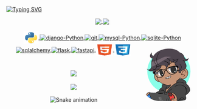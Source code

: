 <!-- <h4 align="center"> 
---
	🚧  Projeto perfil do Github 🚀 Em construção...  🚧
</h4> 

<img src="https://readme-typing-svg.herokuapp.com?color=E6B5776697&lines=I'm+a+fullstack+developer">

<img src="https://readme-typing-svg.herokuapp.com?color=E6B5776697&lines=I'm+learning+fullstack+development">


[![Typing SVG](https://readme-typing-svg.herokuapp.com?color=69C9F7&background=FFFFFF01&center=true&vCenter=true&width=700&height=100&lines=I'm+foccusing+on+backend+development)](https://git.io/typing-svg)


https://readme-typing-svg.herokuapp.com/demo/   =   Letreiro


https://emojipedia.org/search/?q=bag  =  Site de emojis 


https://github.com/anuraghazra/github-readme-stats  =  Caracteristicas da imagem do github stats


https://devicon.dev/  =  Icons das linguagens de programação


https://dev.to/envoy_/150-badges-for-github-pnk  =  Badges


https://picrew.me/image_maker/338224  =  pic

<hr> -->



[![Typing SVG](https://readme-typing-svg.herokuapp.com?&background=FFFFFF01&center=true&vCenter=true&width=700&height=100&lines=I'm+foccusing+on+backend+development+and+sharing+knowledge)](https://git.io/typing-svg)


<div align="center">
  <a href="https://github.com/LucasFeliciano02">
  <img height="150em" align="center" src="https://github-readme-stats.vercel.app/api?username=LucasFeliciano02&show_icons=true&theme=radical&include_all_commits=true&count_private=true"/>
  <img height="150em" align="center" src="https://github-readme-stats.vercel.app/api/top-langs/?username=LucasFeliciano02&layout=compact&langs_count=7&theme=radical"/>
	  

</div>
	
	
<div align="center" valign="top"><br>
  <img align="center" alt="python-Python" height="35" width="40" src="https://raw.githubusercontent.com/devicons/devicon/master/icons/python/python-original.svg"/>
  <img align="center" alt="django-Python" height="32" width="45" src="https://cdn.jsdelivr.net/gh/devicons/devicon/icons/django/django-plain.svg"/>
  <img align="center" alt="git" height="30" width="45" src="https://cdn.jsdelivr.net/gh/devicons/devicon/icons/git/git-original.svg"/>
  <img align="center" alt="mysql-Python" height="62" width="70" src="https://cdn.jsdelivr.net/gh/devicons/devicon/icons/mysql/mysql-original-wordmark.svg"/>
  <img align="center" alt="sqlite-Python" height="60" width="80" src="https://cdn.jsdelivr.net/gh/devicons/devicon/icons/sqlite/sqlite-original-wordmark.svg"/>
  <img align="center" alt="sqlalchemy" height="80" width="80" src="https://cdn.jsdelivr.net/gh/devicons/devicon/icons/sqlalchemy/sqlalchemy-original-wordmark.svg"/>
  <img align="right" alt="Lucas-pic" height="150" style="border-radius:50px;" src="https://github.com/LucasFeliciano02/back_end.py/blob/main/lucas2.png"/> 
  <img align="center" alt="flask" height="36" width="45" src="https://cdn.jsdelivr.net/gh/devicons/devicon/icons/flask/flask-original.svg"/>
  <img align="center" alt="fastapi" height="30" width="45" src="https://cdn.jsdelivr.net/gh/devicons/devicon/icons/fastapi/fastapi-plain.svg"/>	
  <img align="center" alt="HTML" height="30" width="45" src="https://raw.githubusercontent.com/devicons/devicon/master/icons/html5/html5-original.svg"/>
  <img align="center" alt="CSS" height="30" width="45" src="https://raw.githubusercontent.com/devicons/devicon/master/icons/css3/css3-original.svg"/>
	
<!---	
  <img align="center" alt="Lucas-Js" height="30" width="40" src="https://raw.githubusercontent.com/devicons/devicon/master/icons/javascript/javascript-plain.svg">
  <img align="center" alt="Lucas-Ts" height="30" width="40" src="https://raw.githubusercontent.com/devicons/devicon/master/icons/typescript/typescript-plain.svg">
  <img align="center" alt="Lucas-React" height="30" width="40" src="https://raw.githubusercontent.com/devicons/devicon/master/icons/react/react-original.svg">
  <img align="center" alt="Lucas-Csharp" height="30" width="40" src="https://raw.githubusercontent.com/devicons/devicon/master/icons/csharp/csharp-original.svg">
--->
	
</div>
	
	
#
	

<div align="center">
	
<!--
  <a href="https://instagram.com/LucasFeliciano" target="_blank"><img src="https://img.shields.io/badge/-Instagram-%23E4405F?style=for-the-badge&logo=instagram&logoColor=white" target="_blank"></a>

 <a href="https://discord.gg/wagxzStdcR" target="_blank"><img src="https://img.shields.io/badge/Discord-7289DA?style=for-the-badge&logo=discord&logoColor=white" target="_blank"></a> 
<hr> -->
	
  <a href="https://www.linkedin.com/in/lucas-henrique-marques-feliciano-aa5aab222/" target="_blank"><img src="https://img.shields.io/badge/-LinkedIn-%230077B5?style=for-the-badge&logo=linkedin&logoColor=white" target="_blank"></a> 	
	</a>	
  <a href = "mailto:lucas.feliciano02@outlook.com"><img src="https://img.shields.io/badge/Microsoft_Outlook-0078D4?style=for-the-badge&logo=microsoft-outlook&logoColor=white" target="_blank"></a>
		
<div align="center">
	

![Snake animation](https://github.com/LucasFeliciano02/LucasFeliciano02/blob/output/github-contribution-grid-snake.svg)
